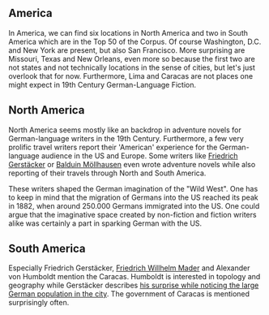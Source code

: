 ## America
In America, we can find six locations in North America and two in South America which are in the Top 50 of the Corpus. Of course Washington, D.C. and New York are present, but also San Francisco. More surprising are Missouri, Texas and New Orleans, even more so because the first two are not states and not technically locations in the sense of cities, but let's just overlook that for now. Furthermore, Lima and Caracas are not places one might expect in 19th Century German-Language Fiction.

## North America
North America seems mostly like an backdrop in adventure novels for German-language writers in the 19th Century. Furthermore, a few very prolific travel writers report their 'American' experience for the German-language audience in the US and Europe. Some writers like [Friedrich Gerstäcker](https://gutenberg.spiegel.de/autor/friedrich-gerstacker-195) or [Balduin Möllhausen](https://gutenberg.spiegel.de/autor/balduin-mollhausen-417) even wrote adventure novels while also reporting of their travels through North and South America.

These writers shaped the German imagination of the "Wild West". One has to keep in mind that the migration of Germans into the US reached its peak in 1882, when around 250.000 Germans immigrated into the US. One could argue that the imaginative space created by non-fiction and fiction writers alike was certainly a part in sparking German with the US.

## South America
Especially Friedrich Gerstäcker, [Friedrich Willhelm Mader](https://gutenberg.spiegel.de/autor/friedrich-wilhelm-mader-1764) and Alexander von Humboldt mention the Caracas. Humboldt is interested in topology and geography while Gerstäcker describes [his surprise while noticing the large German population in the city](https://gutenberg.spiegel.de/buch/neue-reisen-durch-die-vereinigten-staaten-mexiko-ecuador-westindien-u-venezuela-9165/28). The government of Caracas is mentioned surprisingly often.